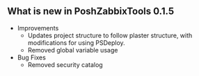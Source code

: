 ## What is new in PoshZabbixTools 0.1.5

  - Improvements
    - Updates project structure to follow plaster structure, with modifications for using PSDeploy.
    - Removed global variable usage
  - Bug Fixes
    - Removed security catalog
